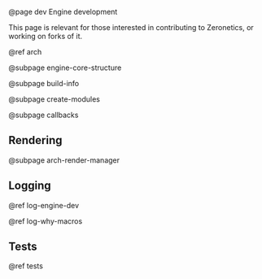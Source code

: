 @page dev Engine development

This page is relevant for those interested in contributing to Zeronetics,
or working on forks of it.

@ref arch

@subpage engine-core-structure

@subpage build-info

@subpage create-modules

@subpage callbacks

## Rendering

@subpage arch-render-manager

## Logging

@ref log-engine-dev

@ref log-why-macros

## Tests

@ref tests
